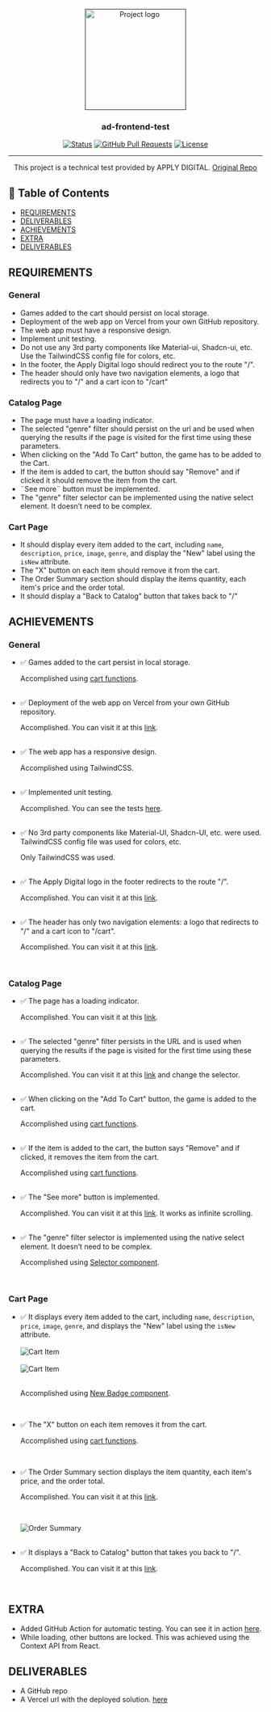 <p align="center">
  <a href="" rel="noopener">
 <img width=200px height=200px src="./public/logo.svg" alt="Project logo"></a>
</p>

<h3 align="center">ad-frontend-test</h3>

<div align="center">

[![Status](https://img.shields.io/badge/status-active-success.svg)]()
[![GitHub Pull Requests](https://img.shields.io/github/commit-activity/t/DemisRincon/ad-frontend-test/main)](https://github.com/DemisRincon/ad-frontend-test/commits/main/)
[![License](https://img.shields.io/badge/license-MIT-blue.svg)](/LICENSE)

</div>

---

<p align="center"> This project is a technical test provided by APPLY DIGITAL. <a href="https://github.com/reigncl/frontend-test-template">Original Repo </a> <br>

</p>

## 📝 Table of Contents

- [REQUIREMENTS](#requirements)
- [DELIVERABLES](#deliverables)
- [ACHIEVEMENTS](#achievements)
- [EXTRA](#extra)
- [DELIVERABLES](#deliverables)

## REQUIREMENTS

### General

- Games added to the cart should persist on local storage.
- Deployment of the web app on Vercel from your own GitHub repository.
- The web app must have a responsive design.
- Implement unit testing.
- Do not use any 3rd party components like Material-ui, Shadcn-ui, etc. Use the TailwindCSS config file for colors, etc.
- In the footer, the Apply Digital logo should redirect you to the route "/".
- The header should only have two navigation elements, a logo that redirects you to "/" and a cart icon to "/cart"

### Catalog Page

- The page must have a loading indicator.
- The selected "genre" filter should persist on the url and be used when querying the results if the page is visited for the first time using these parameters.
- When clicking on the "Add To Cart" button, the game has to be added to the Cart.
- If the item is added to cart, the button should say "Remove" and if clicked it should remove the item from the cart.
- ¨See more¨ button must be implemented.
- The "genre" filter selector can be implemented using the native select element. It doesn’t need to be complex.

### Cart Page

- It should display every item added to the cart, including `name`, `description`, `price`, `image`, `genre`, and display the "New" label using the `isNew` attribute.
- The "X" button on each item should remove it from the cart.
- The Order Summary section should display the items quantity, each item's price and the order total.
- It should display a "Back to Catalog" button that takes back to "/"

## ACHIEVEMENTS

### General

- ✅ Games added to the cart persist in local storage.
  <br>
    <p> 
        Accomplished using <a href="./src/services/cart.ts">cart functions</a>.
        <br>
    </p>
    <br>
- ✅ Deployment of the web app on Vercel from your own GitHub repository.
  <br>
    <p> 
        Accomplished. You can visit it at this <a href="https://ad-frontend-test-demisrincon.vercel.app/">link</a>.
        <br>
    </p>
    <br>
- ✅ The web app has a responsive design.
  <br>
    <p> 
        Accomplished using TailwindCSS.
        <br>
    </p>
    <br>
- ✅ Implemented unit testing.
  <br>
    <p> 
        Accomplished. You can see the tests <a href="./__tests__/">here</a>.
        <br>
    </p>
    <br>
- ✅ No 3rd party components like Material-UI, Shadcn-UI, etc. were used. TailwindCSS config file was used for colors, etc.
  <br>
    <p> 
        Only TailwindCSS was used.
        <br>
    </p>
    <br>
- ✅ The Apply Digital logo in the footer redirects to the route "/".
  <br>
    <p> 
        Accomplished. You can visit it at this <a href="https://ad-frontend-test-demisrincon.vercel.app/">link</a>.
        <br>
    </p>
    <br>
- ✅ The header has only two navigation elements: a logo that redirects to "/" and a cart icon to "/cart".
  <br>
    <p> 
        Accomplished. You can visit it at this <a href="https://ad-frontend-test-demisrincon.vercel.app/cart">link</a>.
        <br>
    </p>
    <br>

### Catalog Page

- ✅ The page has a loading indicator.
  <br>
    <p> 
        Accomplished. You can visit it at this <a href="https://ad-frontend-test-demisrincon.vercel.app/">link</a>.
        <br>
    </p>
    <br>
- ✅ The selected "genre" filter persists in the URL and is used when querying the results if the page is visited for the first time using these parameters.
  <br>
    <p> 
        Accomplished. You can visit it at this <a href="https://ad-frontend-test-demisrincon.vercel.app/?genre=rpg">link</a> and change the selector.
        <br>
    </p>
    <br>
- ✅ When clicking on the "Add To Cart" button, the game is added to the cart.
  <br>
    <p> 
        Accomplished using <a href="./src/services/cart.ts">cart functions</a>.
        <br>
    </p>
    <br>
- ✅ If the item is added to the cart, the button says "Remove" and if clicked, it removes the item from the cart.
  <br>
    <p> 
        Accomplished using <a href="./src/services/cart.ts">cart functions</a>.
        <br>
    </p>
    <br>
- ✅ The "See more" button is implemented.
  <br>
    <p> 
        Accomplished. You can visit it at this <a href="https://ad-frontend-test-demisrincon.vercel.app/">link</a>. It works as infinite scrolling.
        <br>
    </p>
    <br>
- ✅ The "genre" filter selector is implemented using the native select element. It doesn’t need to be complex.
  <br>
    <p> 
        Accomplished using <a href="./src/components/genre-selector.tsx">Selector component</a>.
        <br>
    </p>
    <br>

### Cart Page

- ✅ It displays every item added to the cart, including `name`, `description`, `price`, `image`, `genre`, and displays the "New" label using the `isNew` attribute.
  <br>
  <br>
  ![Cart Item](image.png)
  <br>
  <br>
  ![Cart Item](image-1.png)
  <br>
  <br>
    <p> 
        Accomplished using <a href="./src/components/ui/new-badge.tsx">New Badge component</a>.
        <br>
    </p>
    <br>
- ✅ The "X" button on each item removes it from the cart.
  <br>
    <p> 
        Accomplished using <a href="./src/services/cart.ts">cart functions</a>.
        <br>
    </p>
    <br>
- ✅ The Order Summary section displays the item quantity, each item's price, and the order total.
  <br>
    <p> 
        Accomplished. You can visit it at this <a href="https://ad-frontend-test-demisrincon.vercel.app/cart">link</a>.
        <br>
    </p>
    <br>

  ![Order Summary](image-2.png)
  <br>
  <br>

- ✅ It displays a "Back to Catalog" button that takes you back to "/".
  <br>
    <p> 
        Accomplished. You can visit it at this <a href="https://ad-frontend-test-demisrincon.vercel.app/cart">link</a>.
        <br>
    </p>
    <br>

## EXTRA

- Added GitHub Action for automatic testing. You can see it in action [here](https://github.com/DemisRincon/ad-frontend-test/actions).
- While loading, other buttons are locked. This was achieved using the Context API from React.

## DELIVERABLES

- A GitHub repo
- A Vercel url with the deployed solution. <a href="https://ad-frontend-test-demisrincon.vercel.app/">here</a>
